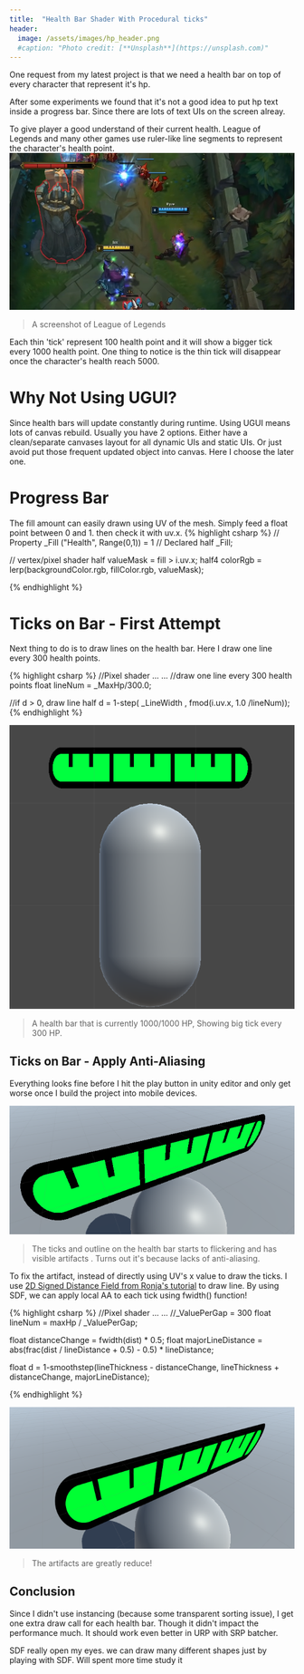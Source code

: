 ```yaml
---
title:  "Health Bar Shader With Procedural ticks"
header:
  image: /assets/images/hp_header.png
  #caption: "Photo credit: [**Unsplash**](https://unsplash.com)"
---
```

One request from my latest project is that we need a health bar on top of every character that represent it's hp.

After some experiments we found that it's not a good idea to put hp text inside a progress bar. Since there are lots of text UIs on the screen alreay.  

To give player a good understand of their current health. League of Legends and many other games use ruler-like line segments to represent the character's health point.
![image](/assets/images/lol_hp.png)
> A screenshot of League of Legends

Each thin 'tick' represent 100 health point and it will show a bigger tick every 1000 health point.
One thing to notice is the thin tick will disappear once the character's health reach 5000.

# Why Not Using UGUI?
Since health bars will update constantly during runtime. Using UGUI means lots of canvas rebuild. Usually you have 2 options. Either have a clean/separate canvases layout for all dynamic UIs and static UIs. Or just avoid put those frequent updated object into canvas. Here I choose the later one. 

# Progress Bar
The fill amount can easily drawn using UV of the mesh. Simply feed a float point between 0 and 1. then check it with uv.x.
{% highlight csharp %}
   // Property 
   _Fill ("Health", Range(0,1)) = 1
   // Declared
   half _Fill;
   
   // vertex/pixel shader
   half valueMask = fill > i.uv.x;
   half4 colorRgb = lerp(backgroundColor.rgb, fillColor.rgb, valueMask);

{% endhighlight %}


# Ticks on Bar - First Attempt
Next thing to do is to draw lines on the health bar. 
Here I draw one line every 300 health points. 

{% highlight csharp %}
   //Pixel shader
   ...
   ...
   //draw one line every 300 health points
   float lineNum = _MaxHp/300.0;
   
   //if d > 0, draw line
   half d = 1-step( _LineWidth , fmod(i.uv.x, 1.0 /lineNum));
{% endhighlight %}

![image](/assets/images/legacy_hp.png)

> A health bar that is currently 1000/1000 HP, Showing big tick every 300 HP.

## Ticks on Bar - Apply Anti-Aliasing

Everything looks fine before I hit the play button in unity editor and only get worse once I build the project into mobile devices.


![image](/assets/images/show_noAA.png)

> The ticks and outline on the health bar starts to flickering and has visible artifacts . Turns out it's because lacks of anti-aliasing.

To fix the artifact, instead of directly using UV's x value to draw the ticks. I use [2D Signed Distance Field from Ronja's tutorial](https://www.ronja-tutorials.com/post/034-2d-sdf-basics/) to draw line. By using SDF, we can apply local AA to each tick using fwidth() function!

{% highlight csharp %}
   //Pixel shader
   ...
   ...
   //_ValuePerGap = 300
   float lineNum = maxHp / _ValuePerGap;
   
   float distanceChange = fwidth(dist) * 0.5;
   float majorLineDistance = abs(frac(dist / lineDistance + 0.5) - 0.5) * lineDistance;
   
   float d = 1-smoothstep(lineThickness - distanceChange, lineThickness + distanceChange, majorLineDistance);

{% endhighlight %}

![image](/assets/images/hp_AA.png)
> The artifacts are greatly reduce!


## Conclusion
Since I didn't use instancing (because some transparent sorting issue), I get one extra draw call for each health bar. Though it didn't impact the performance much. It should work even better in URP with SRP batcher. 

SDF really open my eyes. we can draw many different shapes just by playing with SDF. Will spent more time study it



